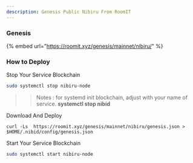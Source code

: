 ```yaml
---
description: Genesis Public Nibiru From RoomIT
---
```


### Genesis

{%  embed url="https://roomit.xyz/genesis/mainnet/nibiru/" %}


### How to Deploy

Stop Your Service Blockchain
```bash
sudo systemctl stop nibiru-node
```
>> Notes : for systemd init blockchain, adjust with your name of service. __systemctl stop nibid__


Download And Deploy
```
curl -Ls  https://roomit.xyz/genesis/mainnet/nibiru/genesis.json > $HOME/.nibid/config/genesis.json 
```

Start Your Service Blockchain
```bash
sudo systemctl start nibiru-node
```